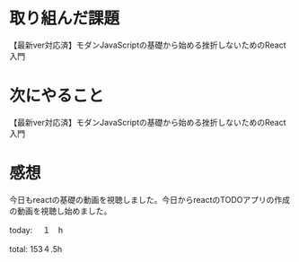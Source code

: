 # 取り組んだ課題 
【最新ver対応済】モダンJavaScriptの基礎から始める挫折しないためのReact入門


# 次にやること
【最新ver対応済】モダンJavaScriptの基礎から始める挫折しないためのReact入門


# 感想
今日もreactの基礎の動画を視聴しました。今日からreactのTODOアプリの作成の動画を視聴し始めました。

today: 　１　h

total: 153４.5h
